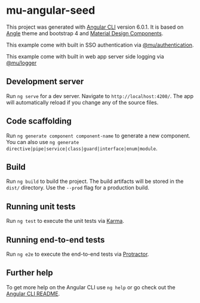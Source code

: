 # mu-angular-seed

This project was generated with [Angular CLI](https://github.com/angular/angular-cli) version 6.0.1. It is based on [Angle](http://themicon.co/theme/angle/v3.8.9.1/material/home) theme and bootstrap 4 and [Material Design Components](https://material.angular.io/components/categories).

This example come with built in SSO authentication via [@mu/authentication](http://stash.dvpt.nordnet.fr:7990/projects/MU/repos/mu-workspace/browse/libs/authentication/README.md).

This example come with built in web app server side logging via [@mu/logger](http://stash.dvpt.nordnet.fr:7990/projects/MU/repos/mu-workspace/browse/libs/logger/README.md)

## Development server

Run `ng serve` for a dev server. Navigate to `http://localhost:4200/`. The app will automatically reload if you change any of the source files.

## Code scaffolding

Run `ng generate component component-name` to generate a new component. You can also use `ng generate directive|pipe|service|class|guard|interface|enum|module`.

## Build

Run `ng build` to build the project. The build artifacts will be stored in the `dist/` directory. Use the `--prod` flag for a production build.

## Running unit tests

Run `ng test` to execute the unit tests via [Karma](https://karma-runner.github.io).

## Running end-to-end tests

Run `ng e2e` to execute the end-to-end tests via [Protractor](http://www.protractortest.org/).

## Further help

To get more help on the Angular CLI use `ng help` or go check out the [Angular CLI README](https://github.com/angular/angular-cli/blob/master/README.md).
